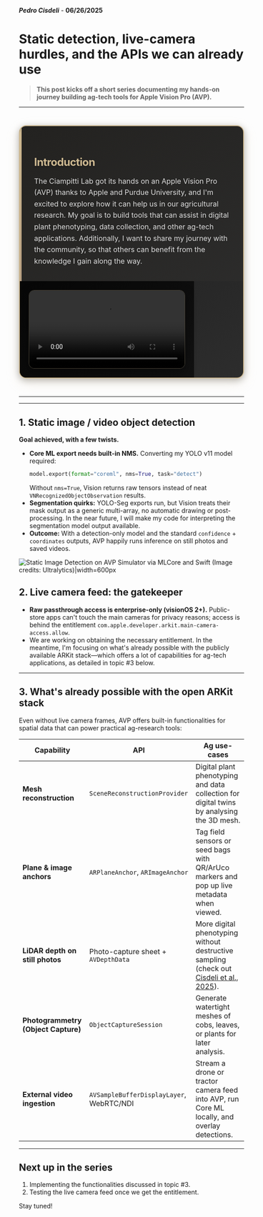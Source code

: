 **_Pedro Cisdeli_** - **06/26/2025**

# Static detection, live-camera hurdles, and the APIs we can already use

> **This post kicks off a short series documenting my hands-on journey building ag-tech tools for Apple Vision Pro (AVP).**

---

<div style="
  max-width: min(1000px, 95vw);
  margin: clamp(20px, 5vw, 40px) auto;
  background: linear-gradient(145deg, #1a1a1a, #2d2d2d);
  border: 2px solid #CEB991;
  border-radius: clamp(12px, 2vw, 16px);
  overflow: hidden;
  display: flex;
  flex-wrap: wrap;
  box-shadow: 0 10px 30px rgba(206, 185, 145, 0.2), 0 4px 15px rgba(0, 0, 0, 0.3);
  transition: transform 0.3s ease, box-shadow 0.3s ease;
  position: relative;
">
  <div style="
    padding: clamp(20px, 4vw, 32px);
    flex: 1 1 300px;
    min-width: 0;
    background: linear-gradient(135deg, rgba(206, 185, 145, 0.05), rgba(206, 185, 145, 0.02));
    position: relative;
  ">
    <div style="
      position: absolute;
      top: 0;
      left: 0;
      width: 4px;
      height: 100%;
      background: linear-gradient(180deg, #CEB991, #B8A082);
    "></div>
    <h3 style="
      font-weight: 700;
      font-size: clamp(1.2rem, 3vw, 1.5rem);
      margin-bottom: clamp(12px, 2vw, 16px);
      color: #CEB991;
      text-shadow: 0 2px 4px rgba(0, 0, 0, 0.3);
      letter-spacing: -0.025em;
    ">Introduction</h3>
    <p style="
      color: #e0e0e0;
      line-height: 1.6;
      font-size: clamp(0.9rem, 2vw, 1rem);
      margin: 0;
      text-shadow: 0 1px 2px rgba(0, 0, 0, 0.2);
    ">
    The Ciampitti Lab got its hands on an Apple Vision Pro (AVP) thanks to Apple and Purdue University, and I'm excited to explore how it can help us in our agricultural research.
    My goal is to build tools that can assist in digital plant phenotyping, data collection, and other ag-tech applications.
    Additionally, I want to share my journey with the community, so that others can benefit from the knowledge I gain along the way.
    </p>
  </div>
  <div style="
    flex: 0 1 auto;
    min-width: min(100%, 350px);
    background: linear-gradient(135deg, rgba(0, 0, 0, 0.8), rgba(0, 0, 0, 0.6));
    display: flex;
    align-items: center;
    justify-content: center;
    padding: clamp(15px, 3vw, 20px);
  ">
    <video 
      src="/blog/video/avp_rec.mp4" 
      controls
      style="
        width: 100%;
        max-width: min(400px, 90vw);
        height: auto;
        border-radius: clamp(8px, 1.5vw, 12px);
        box-shadow: 0 8px 25px rgba(0, 0, 0, 0.4);
        border: 1px solid rgba(206, 185, 145, 0.3);
        transition: transform 0.3s ease;
      "
      onmouseover="this.style.transform='scale(1.02)'"
      onmouseout="this.style.transform='scale(1)'"
    >
      Your browser does not support the video tag.
    </video>
  </div>
</div>

---

---

## 1. Static image / video object detection

**Goal achieved, with a few twists.**

- **Core ML export needs built-in NMS.** Converting my YOLO v11 model required:
  ```python
  model.export(format="coreml", nms=True, task="detect")
  ```
  Without `nms=True`, Vision returns raw tensors instead of neat `VNRecognizedObjectObservation` results.
- **Segmentation quirks:** YOLO-Seg exports run, but Vision treats their mask output as a generic multi-array, no automatic drawing or post-processing.
  In the near future, I will make my code for interpreting the segmentation model output available.
- **Outcome:** With a detection-only model and the standard `confidence` + `coordinates` outputs, AVP happily runs inference on still photos and saved videos.

![Static Image Detection on AVP Simulator via MLCore and Swift (Image credits: Ultralytics)|width=600px](/blog/img/avp_img_detection.png)

## 2. Live camera feed: the gatekeeper

- **Raw passthrough access is enterprise-only (visionOS 2+).** Public-store apps can't touch the main cameras for privacy reasons; access is behind the entitlement `com.apple.developer.arkit.main-camera-access.allow`.
- We are working on obtaining the necessary entitlement. In the meantime, I'm focusing on what's already possible with the publicly available ARKit stack—which offers
  a lot of capabilities for ag-tech applications, as detailed in topic #3 below.

---

## 3. What's already possible with the open ARKit stack

Even without live camera frames, AVP offers built-in functionalities for spatial data that can power practical ag-research tools:

| Capability                          | API                                      | Ag use-cases                                                                                                                                         |
| ----------------------------------- | ---------------------------------------- | ---------------------------------------------------------------------------------------------------------------------------------------------------- |
| **Mesh reconstruction**             | `SceneReconstructionProvider`            | Digital plant phenotyping and data collection for digital twins by analysing the 3D mesh.                                                            |
| **Plane & image anchors**           | `ARPlaneAnchor`, `ARImageAnchor`         | Tag field sensors or seed bags with QR/ArUco markers and pop up live metadata when viewed.                                                           |
| **LiDAR depth on still photos**     | Photo-capture sheet + `AVDepthData`      | More digital phenotyping without destructive sampling (check out [Cisdeli et al., 2025](https://ciampitti-lab.github.io/projects/maize-ear-sensing)). |
| **Photogrammetry (Object Capture)** | `ObjectCaptureSession`                   | Generate watertight meshes of cobs, leaves, or plants for later analysis.                                                                            |
| **External video ingestion**        | `AVSampleBufferDisplayLayer`, WebRTC/NDI | Stream a drone or tractor camera feed into AVP, run Core ML locally, and overlay detections.                                                         |

---

## Next up in the series

1. Implementing the functionalities discussed in topic #3.
2. Testing the live camera feed once we get the entitlement.

Stay tuned!
